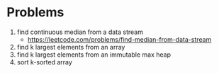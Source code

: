# Problems

1. find continuous median from a data stream
    - https://leetcode.com/problems/find-median-from-data-stream
2. find k largest elements from an array
3. find k largest elements from an immutable max heap
4. sort k-sorted array